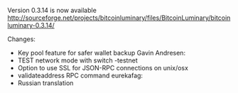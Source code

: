Version 0.3.14 is now available
http://sourceforge.net/projects/bitcoinluminary/files/BitcoinLuminary/bitcoinluminary-0.3.14/

Changes:
* Key pool feature for safer wallet backup
Gavin Andresen:
* TEST network mode with switch -testnet
* Option to use SSL for JSON-RPC connections on unix/osx
* validateaddress RPC command
eurekafag:
* Russian translation
